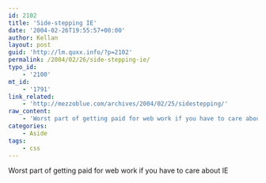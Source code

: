 ```yaml
---
id: 2102
title: 'Side-stepping IE'
date: '2004-02-26T19:55:57+00:00'
author: Kellan
layout: post
guid: 'http://lm.quxx.info/?p=2102'
permalink: /2004/02/26/side-stepping-ie/
typo_id:
    - '2100'
mt_id:
    - '1791'
link_related:
    - 'http://mezzoblue.com/archives/2004/02/25/sidestepping/'
raw_content:
    - 'Worst part of getting paid for web work if you have to care about IE'
categories:
    - Aside
tags:
    - css
---
```


Worst part of getting paid for web work if you have to care about IE